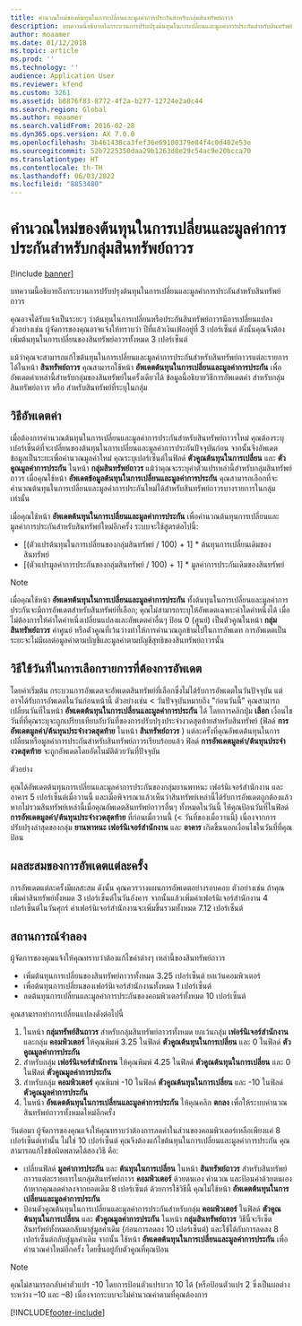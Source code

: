 ```yaml
---
title: คำนวณใหม่ของต้นทุนในการเปลี่ยนและมูลค่าการประกันสำหรับกลุ่มสินทรัพย์ถาวร
description: บทความนี้อธิบายถึงกระบวนการปรับปรุงต้นทุนในการเปลี่ยนและมูลค่าการประกันสำหรับสินทรัพย์ถาวร
author: moaamer
ms.date: 01/12/2018
ms.topic: article
ms.prod: ''
ms.technology: ''
audience: Application User
ms.reviewer: kfend
ms.custom: 3261
ms.assetid: b8876f83-8772-4f2a-b277-12724e2a0c44
ms.search.region: Global
ms.author: moaamer
ms.search.validFrom: 2016-02-28
ms.dyn365.ops.version: AX 7.0.0
ms.openlocfilehash: 3b461438ca3fef36e69100379e84f4c0d402e53e
ms.sourcegitcommit: 52b7225350daa29b1263d8e29c54ac9e20bcca70
ms.translationtype: HT
ms.contentlocale: th-TH
ms.lasthandoff: 06/03/2022
ms.locfileid: "8853480"
---
```

# <a name="recalculate-replacement-costs-and-insured-values-for-fixed-asset-groups"></a>คำนวณใหม่ของต้นทุนในการเปลี่ยนและมูลค่าการประกันสำหรับกลุ่มสินทรัพย์ถาวร

[!include [banner](../includes/banner.md)]

บทความนี้อธิบายถึงกระบวนการปรับปรุงต้นทุนในการเปลี่ยนและมูลค่าการประกันสำหรับสินทรัพย์ถาวร

คุณอาจได้รับแจ้งเป็นระยะๆ ว่าต้นทุนในการเปลี่ยนหรือประกันสินทรัพย์ถาวรมีการเปลี่ยนแปลง  ตัวอย่างเช่น ผู้จัดการของคุณอาจแจ้งให้ทราบว่า ปีที่แล้วเงินเฟ้ออยู่ที่ 3 เปอร์เซ็นต์ ดังนั้นคุณจึงต้องเพิ่มต้นทุนในการเปลี่ยนของสินทรัพย์ถาวรทั้งหมด 3 เปอร์เซ็นต์ 

แม้ว่าคุณจะสามารถแก้ไขต้นทุนในการเปลี่ยนและมูลค่าการประกันสำหรับสินทรัพย์ถาวรแต่ละรายการได้ในหน้า **สินทรัพย์ถาวร** คุณสามารถใช้หน้า **อัพเดตต้นทุนในการเปลี่ยนและมูลค่าการประกัน** เพื่ออัพเดตค่าเหล่านี้สำหรับกลุ่มของสินทรัพย์ในครั้งเดียวได้ ข้อมูลนี้อธิบายวิธีการอัพเดตค่า สำหรับกลุ่มสินทรัพย์ถาวร หรือ สำหรับสินทรัพย์ที่ระบุในกลุ่ม

## <a name="how-values-are-updated"></a> วิธีอัพเดตค่า
เมื่อต้องการคำนวณต้นทุนในการเปลี่ยนและมูลค่าการประกันสำหรับสินทรัพย์ถาวรใหม่ คุณต้องระบุเปอร์เซ็นต์ที่จะเปลี่ยนของต้นทุนในการเปลี่ยนและมูลค่าการประกันปัจจุบันก่อน จากนั้นจึงอัพเดตข้อมูลเป็นระยะเพื่อคำนวณมูลค่าใหม่ คุณระบุเปอร์เซ็นต์ในฟิลด์ **ตัวคูณต้นทุนในการเปลี่ยน** และ **ตัวคูณมูลค่าการประกัน** ในหน้า **กลุ่มสินทรัพย์ถาวร** แม้ว่าคุณจะระบุค่าตัวแปรเหล่านี้สำหรับกลุ่มสินทรัพย์ถาวร เมื่อคุณใช้หน้า **อัพเดตข้อมูลต้นทุนในการเปลี่ยนและมูลค่าการประกัน** คุณสามารถเลือกที่จะคำนวณต้นทุนในการเปลี่ยนและมูลค่าการประกันใหม่ได้สำหรับสินทรัพย์ถาวรบางรายการในกลุ่มเท่านั้น 

เมื่อคุณใช้หน้า **อัพเดตต้นทุนในการเปลี่ยนและมูลค่าการประกัน** เพื่อคำนวณต้นทุนการเปลี่ยนและมูลค่าการประกันสำหรับสินทรัพย์ใหม่อีกครั้ง ระบบจะใช้สูตรต่อไปนี้:

-   \[(ตัวแปรต้นทุนในการเปลี่ยนของกลุ่มสินทรัพย์ / 100) + 1\] \* ต้นทุนการเปลี่ยนเดิมของสินทรัพย์
-   \[(ตัวแปรมูลค่าการประกันของกลุ่มสินทรัพย์ / 100) + 1\] \* มูลค่าการประกันเดิมของสินทรัพย์

> [!NOTE] 
> เมื่อคุณใช้หน้า **อัพเดทต้นทุนในการเปลี่ยนและมูลค่าการประกัน** ทั้งต้นทุนในการเปลี่ยนและมูลค่าการประกันจะมีการอัพเดตสำหรับสินทรัพย์ที่เลือก; คุณไม่สามารถระบุให้อัพเดตเฉพาะค่าใดค่าหนึ่งได้ เมื่อไม่ต้องการให้ค่าใดค่าหนึ่งเปลี่ยนแปลงและอัพเดตค่าอื่นๆ ป้อน 0 (ศูนย์) เป็นตัวคูณในหน้า **กลุ่มสินทรัพย์ถาวร** ค่าศูนย์ หรือตัวคูณที่เว้นว่างทำให้การคำนวณถูกข้ามไปในการอัพเดท การอัพเดตเป็นระยะจะไม่มีผลต่อมูลค่าตามบัญชีและมูลค่าตามบัญชีสุทธิของสินทรัพย์ถาวรนั้น 

## <a name="how-to-use-a-date-to-select-which-items-to-update"></a> วิธีใช้วันที่ในการเลือกรายการที่ต้องการอัพเดต
โดยค่าเริ่มต้น กระบวนการอัพเดตจะอัพเดตสินทรัพย์ที่เลือกซึ่งไม่ได้รับการอัพเดตในวันปัจจุบัน แต่อาจได้รับการอัพเดตในวันก่อนหน้านี้ ตัวอย่างเช่น &lt; วันปัจจุบันหมายถึง "ก่อนวันนี้" คุณสามารถเปลี่ยนวันที่ในหน้า **อัพเดตต้นทุนในการเปลี่ยนและมูลค่าการประกัน** ได้ โดยการคลิกปุ่ม **เลือก** เงื่อนไขวันที่ที่คุณระบุจะถูกเปรียบเทียบกับวันที่ของการปรับปรุงประจำงวดสุดท้ายสำหรับสินทรัพย์ (ฟิลด์ **การอัพเดตมูลค่า/ต้นทุนประจำงวดสุดท้าย** ในหน้า **สินทรัพย์ถาวร** ) แต่ละครั้งที่คุณอัพเดต้นทุนในการเปลี่ยนหรือมูลค่าการประกันสำหรับสินทรัพย์ถาวรเรียบร้อยแล้ว ฟิลด์ **การอัพเดตมูลค่า/ต้นทุนประจำงวดสุดท้าย** จะถูกอัพเดตโดยอัตโนมัติด้วยวันที่ปัจจุบัน 

ตัวอย่าง 

คุณได้อัพเดตต้นทุนการเปลี่ยนและมูลค่าการประกันของกลุ่มยานพาหนะ เฟอร์นิเจอร์สำนักงาน และอาคาร 5 เปอร์เซ็นต์เมื่อวานนี้ และเมื่อพิจารณาแล้วเห็นว่าสินทรัพย์เหล่านี้ได้รับการอัพเดตถูกต้องแล้ว หากไม่รวมสินทรัพย์เหล่านี้เมื่อคุณอัพเดตสินทรัพย์ถาวรอื่นๆ ทั้งหมดในวันนี้ ให้คุณป้อนวันที่ในฟิลด์ **การอัพเดตมูลค่า/ต้นทุนประจำงวดสุดท้าย** ที่ก่อนเมื่อวานนี้ (&lt; วันที่ของเมื่อวานนี้) เนื่องจากการปรับปรุงล่าสุดของกลุ่ม **ยานพาหนะ** **เฟอร์นิเจอร์สำนักงาน** และ **อาคาร** เกิดขึ้นนอกเงื่อนไขในวันที่ที่คุณป้อน

## <a name="cumulative-effect-of-each-update"></a> ผลสะสมของการอัพเดตแต่ละครั้ง
การอัพเดตแต่ละครั้งมีผลสะสม ดังนั้น คุณควรวางแผนการอัพเดตอย่างรอบคอบ ตัวอย่างเช่น ถ้าคุณเพิ่มค่าสินทรัพย์ทั้งหมด 3 เปอร์เซ็นต์ในวันอังคาร จากนั้นแล้วเพิ่มค่าเฟอร์นิเจอร์สำนักงาน 4 เปอร์เซ็นต์ในวันศุกร์ ค่าเฟอร์นิเจอร์สำนักงานจะเพิ่มขึ้นรวมทั้งหมด 7.12 เปอร์เซ็นต์

## <a name="scenario"></a>สถานการณ์จำลอง
ผู้จัดการของคุณแจ้งให้คุณทราบว่าต้องแก้ไขค่าต่างๆ เหล่านี้ของสินทรัพย์ถาวร
-   เพิ่มต้นทุนการเปลี่ยนของสินทรัพย์ถาวรทั้งหมด 3.25 เปอร์เซ็นต์ ยกเว้นคอมพิวเตอร์
-   เพื่อต้นทุนการเปลี่ยนของเฟอร์นิเจอร์สำนักงานทั้งหมด 1 เปอร์เซ็นต์
-   ลดต้นทุนการเปลี่ยนและมูลค่าการประกันของคอมพิวเตอร์ทั้งหมด 10 เปอร์เซ็นต์

คุณสามารถทำการเปลี่ยนแปลงดังต่อไปนี้
1.  ในหน้า **กลุ่มทรัพย์สินถาวร** สำหรับกลุ่มสินทรัพย์ถาวรทั้งหมด ยกเว้นกลุ่ม **เฟอร์นิเจอร์สำนักงาน** และกลุ่ม **คอมพิวเตอร์** ให้คุณพิมพ์ 3.25 ในฟิลด์ **ตัวคูณต้นทุนในการเปลี่ยน** และ 0 ในฟิลด์ **ตัวคูณมูลค่าการประกัน**
2.  สำหรับกลุ่ม **เฟอร์นิเจอร์สำนักงาน** ให้คุณพิมพ์ 4.25 ในฟิลด์ **ตัวคูณต้นทุนในการเปลี่ยน** และ 0 ในฟิลด์ **ตัวคูณมูลค่าการประกัน**
3.  สำหรับกลุ่ม **คอมพิวเตอร์** คุณพิมพ์ -10 ในฟิลด์ **ตัวคูณต้นทุนในการเปลี่ยน** และ -10 ในฟิลด์ **ตัวคูณมูลค่าการประกัน**
4.  ในหน้า **อัพเดตต้นทุนในการเปลี่ยนและมูลค่าการประกัน** ให้คุณคลิก **ตกลง** เพื่อให้ระบบคำนวณสินทรัพย์ถาวรทั้งหมดใหม่อีกครั้ง

วันต่อมา ผู้จัดการของคุณแจ้งให้คุณทราบว่าต้องการลดค่าในส่วนของคอมพิวเตอร์เหลือเพียงแค่ 8 เปอร์เซ็นต์เท่านั้น ไม่ใช่ 10 เปอร์เซ็นต์ คุณจึงต้องแก้ไขต้นทุนในการเปลี่ยนและมูลค่าการประกัน คุณสามารถแก้ไขข้อผิดพลาดได้สองวิธี คือ:
-   เปลี่ยนฟิลด์ **มูลค่าการประกัน** และ **ต้นทุนในการเปลี่ยน** ในหน้า **สินทรัพย์ถาวร** สำหรับสินทรัพย์ถาวรแต่ละรายการในกลุ่มสินทรัพย์ถาวร **คอมพิวเตอร์** ด้วยตนเอง คำนวณ และป้อนค่าด้วยตนเองถ้าหากคุณลดค่าลงจากยอดเดิม 8 เปอร์เซ็นต์ ด้วยการใช้วิธีนี้ คุณไม่ใช้หน้า **อัพเดตต้นทุนในการเปลี่ยนและมูลค่าการประกัน**
-   ป้อนตัวคูณต้นทุนในการเปลี่ยนและมูลค่าการประกันสำหรับกลุ่ม **คอมพิวเตอร์** ในฟิลด์ **ตัวคูณต้นทุนในการเปลี่ยน** และ **ตัวคูณมูลค่าการประกัน** ในหน้า **กลุ่มสินทรัพย์ถาวร** วิธีนี้จะรีเซ็ตสินทรัพย์ทั้งหมดกลับมาสู่มูลค่าเดิม (ก่อนการลดลง 10 เปอร์เซ็นต์) และใช้ได้กับการลดลง 8 เปอร์เซ็นต์กลับสู่มูลค่าเดิม จากนั้น ใช้หน้า **อัพเดตต้นทุนในการเปลี่ยนและมูลค่าการประกัน** เพื่อคำนวณค่าใหม่อีกครั้ง โดยขึ้นอยู่กับตัวคูณที่คุณป้อน

> [!NOTE]  
> คุณไม่สามารถกลับค่าตัวแปร -10 โดยการป้อนตัวแปรบวก 10 ได้ (หรือป้อนตัวแปร 2 ซึ่งเป็นผลต่างระหว่าง –10 และ –8) เนื่องจากระบบจะไม่คำนวณค่าตามที่คุณต้องการ 







[!INCLUDE[footer-include](../../includes/footer-banner.md)]
